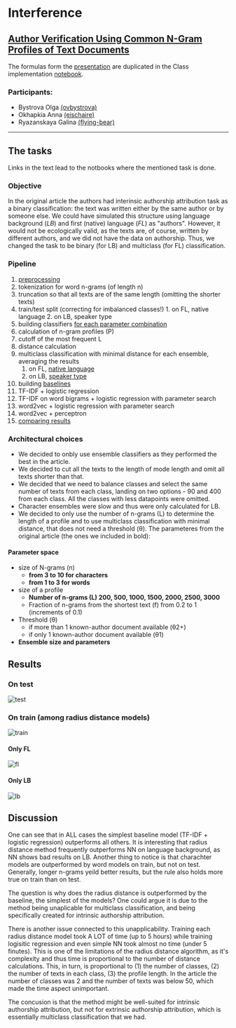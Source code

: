 # Interference

## [Author Verification Using Common N-Gram Profiles of Text Documents](https://www.aclweb.org/anthology/C14-1038.pdf)
The formulas form the [presentation](https://docs.google.com/presentation/d/1BZhBRqKzosFH2LZMjeQsJ-l_2NAoIszGsNeXn3zk0Z8/edit#slide=id.p) are duplicated in the Class implementation [notebook]((https://github.com/ovbystrova/Interference/blob/master/Class.ipynb)).


### Participants:
- Bystrova Olga [(ovbystrova)](https://github.com/ovbystrova) 
- Okhapkia Anna [(eischaire)](https://github.com/eischaire)
- Ryazanskaya Galina [(flying-bear)](https://github.com/flying-bear)


---
## The tasks
Links in the text lead to the notbooks where the mentioned task is done.
### Objective
In the original article the authors had interinsic authorship attribution task as a binary classification: the text was written either by the same author or by someone else. We could have simulated this structure using language background (*LB*) and first (native) language (*FL*) as "authors". However, it would not be ecologically valid, as the texts are, of course, written by different authors, and we did not have the data on authorship. Thus, we changed the task to be binary (for LB) and multiclass (for FL) classification.

### Pipeline
1. [preprocessing](https://github.com/ovbystrova/Interference/blob/master/JSON_Files.ipynb)
  1. tokenization for word n-grams (of length n)
  2. truncation so that all texts are of the same length (omitting the shorter texts)
  3. train/test split  (correcting for imbalanced classes!)
    1. on FL, native language
    2. on LB, speaker type
3. building classifiers [for each parameter combination](https://github.com/ovbystrova/Interference/blob/master/Class.ipynb)
  1. calculation of n-gram profiles (P)
  2. cutoff of the most frequent L
  3. distance calculation
4. multiclass classification with minimal distance for each ensemble, averaging the results
    1. on FL, [native language](https://github.com/ovbystrova/Interference/blob/master/Language_Testing.ipynb)
    2. on LB, [speaker type](https://github.com/ovbystrova/Interference/blob/master/LB_Testing.ipynb)
5. building [baselines](https://github.com/ovbystrova/Interference/blob/master/Baseline.ipynb)
  1. TF-IDF + logistic regression
  2. TF-IDF on word bigrams + logistic regression with parameter search
  3. word2vec + logistic regression with parameter search
  4. word2vec + perceptron 
6. [comparing results](https://github.com/ovbystrova/Interference/blob/master/Report.ipynb)

### Architectural choices
- We decided to onbly use ensemble classifiers as they performed the best in the article.
- We decided to cut all the texts to the length of mode length and omit all texts shorter than that.
- We decided that we need to balance classes and select the same number of texts from each class, landing on two options - 90 and 400 from each class. All the classes with less datapoints were omitted.
- Character ensembles were slow and thus were only calculated for LB.
- We decided to only use the number of n-grams (L) to determine the length of a profile and to use multiclass classification with minimal distance, that does not need a threshold (θ). The parameteres from the original article (the ones we included in bold):

#### **Parameter space**
- size of N-grams (n)
    - **from 3 to 10 for characters**
    - **from 1 to 3 for words**
- size of a profile 
    - **Number of n-grams (L) 200, 500, 1000, 1500, 2000, 2500, 3000**
    - Fraction of n-grams from the shortest text (f) from 0.2 to 1 (increments of 0.1)
- Threshold (θ)
  - if more than 1 known-author document available (θ2+)
  - if only 1 known-author document available (θ1)
- **Ensemble size and parameters**

## Results
### On test
![test](https://github.com/ovbystrova/Interference/raw/master/data/on_test.png)
### On train (among radius distance models)
![train](https://github.com/ovbystrova/Interference/raw/master/data/on_train.png)
#### Only FL
![fl](https://github.com/ovbystrova/Interference/raw/master/data/fl_only.png)
#### Only LB
![lb](https://github.com/ovbystrova/Interference/raw/master/data/lb_only.png)

## Discussion
One can see that in ALL cases the simplest baseline model (TF-IDF + logistic regression) outperforms all others.  It is interesting that radius distance method frequently outperforms NN on language background, as NN shows bad results on LB. Another thing to notice is that charachter models are outperformed by word models on train, but not on test. Generally, longer n-grams yeild better results, but the rule also holds more true on train than on test.

The question is why does the radius distance is outperformed by the baseline, the simplest of the models? One could argue it is due to the method being unaplicable for multiclass classification, and being specifically created for intrinsic authorship attribution. 

There is another issue connected to this unapplicability. Training each radius distance model took A LOT of time (up to 5 hours) while training logisitic regression and even simple NN took almost no time (under 5 finutes). This is one of the limitations of the radius distance algorithm, as it's complexity and thus time is proportional to the number of distance calculations. This, in turn, is proportional to (1) the number of classes, (2) the number of texts in each class, (3) the profile length. In the article the number of classes was 2 and the number of texts was below 50, which made the time aspect unimportant.

The concusion is that the method might be well-suited for intrinsic authorship attribution, but not for extrinsic authorship attribution, which is essentially multiclass classification that we had.
